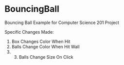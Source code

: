 # BouncingBall
Bouncing Ball Example for Computer Science 201 Project

Specific Changes Made:
1. Box Changes Color When Hit
2. Balls Change Color When Hit Wall
3. 3. Balls Change Size On Click
